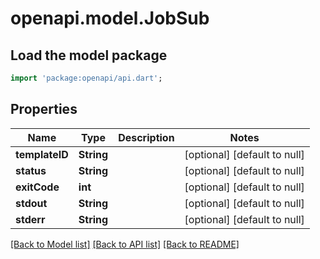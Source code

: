 # openapi.model.JobSub

## Load the model package
```dart
import 'package:openapi/api.dart';
```

## Properties
Name | Type | Description | Notes
------------ | ------------- | ------------- | -------------
**templateID** | **String** |  | [optional] [default to null]
**status** | **String** |  | [optional] [default to null]
**exitCode** | **int** |  | [optional] [default to null]
**stdout** | **String** |  | [optional] [default to null]
**stderr** | **String** |  | [optional] [default to null]

[[Back to Model list]](../README.md#documentation-for-models) [[Back to API list]](../README.md#documentation-for-api-endpoints) [[Back to README]](../README.md)


